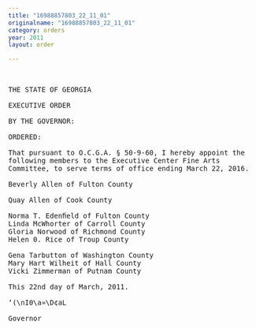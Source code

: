 ```yaml
---
title: "16988857803_22_11_01"
originalname: "16988857803_22_11_01"
category: orders
year: 2011
layout: order

---
```

<pre>
    

THE STATE OF GEORGIA

EXECUTIVE ORDER

BY THE GOVERNOR:

ORDERED:

That pursuant to O.C.G.A. § 50-9-60, I hereby appoint the
following members to the Executive Center Fine Arts
Committee, to serve terms of office ending March 22, 2016.

Beverly Allen of Fulton County

Quay Allen of Cook County

Norma T. Edenﬁeld of Fulton County
Linda McWhorter of Carroll County
Gloria Norwood of Richmond County
Helen 0. Rice of Troup County

Gena Tarbutton of Washington County
Mary Hart Wilheit of Hall County
Vicki Zimmerman of Putnam County

This 22nd day of March, 2011.

‘(\nI0\a»\D¢aL

Governor

</pre>
